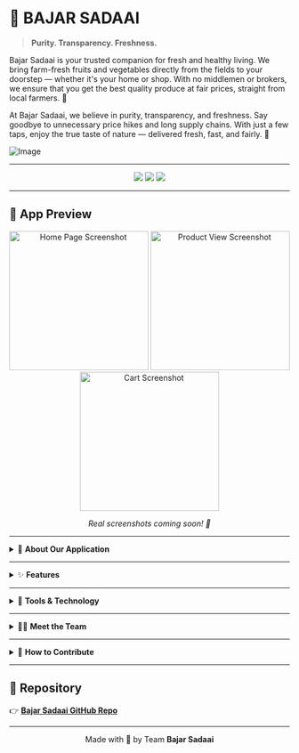 # 🥦 BAJAR SADAAI

> **Purity. Transparency. Freshness.**



</p>
Bajar Sadaai is your trusted companion for fresh and
healthy living. We bring farm-fresh fruits and
vegetables directly from the fields to your doorstep —
whether it's your home or shop. With no middlemen
or brokers, we ensure that you get the best quality
produce at fair prices, straight from local farmers. 🌱

At Bajar Sadaai, we believe in purity, transparency, and
freshness. Say goodbye to unnecessary price hikes and
long supply chains. With just a few taps, enjoy the true
taste of nature — delivered fresh, fast, and fairly. 🌱

![Image](https://github.com/user-attachments/assets/4d603041-1172-4d8f-a32f-49837c3a8493)

---

<p align="center">
  <img src="https://img.shields.io/badge/Built%20With-Flutter-blue?style=for-the-badge&logo=flutter" />
  <img src="https://img.shields.io/badge/Backend-Firebase-orange?style=for-the-badge&logo=firebase" />
  <img src="https://img.shields.io/badge/Design-Figma-red?style=for-the-badge&logo=figma" />
</p>

---

## 📸 App Preview

<p align="center">
  <img src="https://via.placeholder.com/250x500?text=Home+Page" alt="Home Page Screenshot" width="250"/>
  <img src="https://via.placeholder.com/250x500?text=Product+View" alt="Product View Screenshot" width="250"/>
  <img src="https://via.placeholder.com/250x500?text=Cart+View" alt="Cart Screenshot" width="250"/>
</p>

<p align="center">
  <em>Real screenshots coming soon! 🚀</em>
</p>

---

<details>
<summary>📲 <strong>About Our Application</strong></summary>

**Bajar Sadaai** empowers users to shop healthy and local.

- 🚜 Fresh fruits and vegetables sourced directly from farmers  
- 🏪 Delivered to your **home** or **shop**  
- 🧾 No brokers, no hidden fees  
- 💚 Fair pricing, transparent system

</details>

---

<details>
<summary>✨ <strong>Features</strong></summary>

| Feature            | Description                                      |
|--------------------|--------------------------------------------------|
| 🏡 Home Page        | Clean, intuitive UI to get started               |
| 🛍️ Product View     | Browse farm-fresh fruits and vegetables          |
| 🧺 Cart             | Add, update, and manage your fresh picks         |
| 💳 Payment Gateway  | Secure checkout via integrated payment system    |
| 🛠️ Admin Dashboard  | Tools for both **admin** and **field team** to manage stock and logistics |

</details>

---

<details>
<summary>🧰 <strong>Tools & Technology</strong></summary>

| Stack    | Purpose              |
|----------|----------------------|
| 🎨 Figma | UI/UX Design         |
| 📱 Flutter | Frontend Development |
| 🔥 Firebase | Backend, Auth, Realtime DB |

</details>

---

<details>
<summary>👨‍💻 <strong>Meet the Team</strong></summary>

| Member                 | Role         |
|------------------------|--------------|
| Jahangir Alam Tamal    | UI/Ux Design & Development |
| Sazzadur Mahmud Joy    | Backend, Repo Admin |
| Anika Afrin            | Frontend Development |
| Lamia Akter Liza       | Field Ops & Support |

</details>

---

<details>
<summary>🤝 <strong>How to Contribute</strong></summary>

We’d ❤️ your help in making Bajar Sadaai even better!

### 🧑‍💻 Steps to Contribute

1. **Fork the repository**
2. Clone your fork:
    ```bash
    git clone https://github.com/smjoy222/bazar_sadaai_app.git
    ```
3. Create your feature branch:
    ```bash
    git checkout -b feature/your-feature-name
    ```
4. Commit your changes:
    ```bash
    git commit -m "Add: your feature"
    ```
5. Push to GitHub:
    ```bash
    git push origin feature/your-feature-name
    ```
6. Open a Pull Request at:
   [📬 GitHub Pull Requests](https://github.com/smjoy222/bazar_sadaai_app/pulls)

> Need help? Open an issue or reach out to the team!

</details>

---

## 🔗 Repository

👉 [**Bajar Sadaai GitHub Repo**](https://github.com/smjoy222/bazar_sadaai_app)

---

<p align="center">
  Made with 💚 by Team <strong>Bajar Sadaai</strong>
</p>
